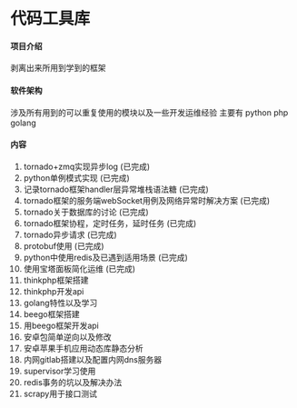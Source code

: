 # 代码工具库

#### 项目介绍
剥离出来所用到学到的框架

#### 软件架构
涉及所有用到的可以重复使用的模块以及一些开发运维经验
主要有 python php golang


#### 内容

1. tornado+zmq实现异步log                                                 (已完成)
2. python单例模式实现                                                     (已完成)
3. 记录tornado框架handler层异常堆栈语法糖                                 (已完成)
4. tornado框架的服务端webSocket用例及网络异常时解决方案                   (已完成)
5. tornado关于数据库的讨论                                                (已完成)
6. tornado框架协程，定时任务，延时任务                                    (已完成)
7. tornado异步请求                                                        (已完成)
8. protobuf使用                                                           (已完成)
9. python中使用redis及已遇到适用场景                                      (已完成)
10. 使用宝塔面板简化运维                                                  (已完成)
11. thinkphp框架搭建
12. thinkphp开发api
13. golang特性以及学习
14. beego框架搭建
15. 用beego框架开发api
16. 安卓包简单逆向以及修改
17. 安卓苹果手机应用动态库静态分析
18. 内网gitlab搭建以及配置内网dns服务器
19. supervisor学习使用
20. redis事务的坑以及解决办法
21. scrapy用于接口测试